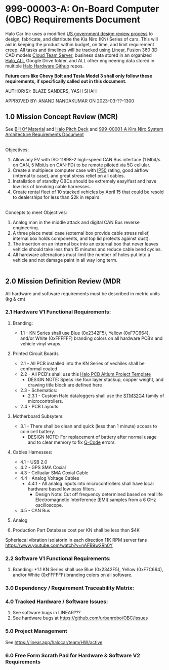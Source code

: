 # 999-00003-A: On-Board Computer (OBC) Requirements Document

Halo Car Inc uses a modified [US government design review process](https://en.wikipedia.org/wiki/Design_review_(U.S._government)) to design, fabricate, and distribute the  Kia Niro (KN) Series of cars.  This will aid in keeping the product within budget, on time, and limit requirement creep. All tasks and timelines will be tracked using [Linear](https://linear.app/halocar), Fusion 360 3D CAD models [Cloud Team Server](https://halo5.autodesk360.com/g/all_projects/active), business data stored in an organized [Halo_ALL](https://drive.google.com/drive/u/0/folders/0AKq4yLznZ1RzUk9PVA) Google Drive folder, and ALL other engineering data stored in multiple [Halo Hardware Github](https://github.com/orgs/urbanrobo/teams/hardware/repositories) repos.

**Future cars like Chevy Bolt and Tesla Model 3 shall only follow these requirements, if specifically called out in this document.**

AUTHOR(S): BLAZE SANDERS, YASH SHAH

APPROVED BY: ANAND NANDAKUMAR ON 2023-03-??-1300


## 1.0 Mission Concept Review (MCR)
See [Bill Of Material]() and [Halo Pitch Deck](???) and [999-00001-A Kira Niro System Architecture Requirements Document](https://docs.google.com/document/d/1RNme7q0ufrCDHNyr7VOxuHKhVUad4LDPr4K3CM-rN78/edit) 

<br> Objectives:
1. Allow any EV with ISO 11898-2 high-speed CAN Bus interface (1 Mbit/s on CAN, 5 Mbit/s on CAN-FD) to be remote piloted via 5G cellular.
2. Create a multipiece computer case with [IP50](https://reactual.com/portable-electronics/understanding-ip-code.html) rating, good airflow (internal to case), and great stress relief on all cables.
3. Installation of standby OBCs should be extremely easy/fast and have low risk of breaking cable harnesses. 
4. Create rental fleet of 10 stacked vehicles by April 15 that could be resold to dealerships for less than $2k in repairs.                                                

<br> Concepts to meet Objectives:
1. Analog man in the middle attack and digital CAN Bus reverse engineering. 
2. A three piece metal case (external box provide cable stress relief, internal box holds components, and top lid protects against dust).
3. The insertion on an internal box into an external box that never leaves vehicle should take less than 15 minutes and reduce cable bend cycles.
4. All hardware alternations must limit the number of holes put into a vehicle and not damage paint in all way long term. <br> <br>

## 2.0 Mission Definition Review (MDR
All hardware and software requirements must be described in metric units (kg & cm)
### 2.1 Hardware V1 Functional Requirements:
1. Branding:
   * 1.1 - KN Series shall use Blue (0x2342F5), Yellow (0xF7C664), and/or White (0xFFFFFF) branding colors on all hardware PCB’s and vehicle vinyl wraps.
   
2. Printed Circuit Boards
   * 2.1 - All PCB installed into the KN Series of vechiles shall be conformal coated 
   * 2.2 - All PCB's shall use this [Halo PCB Altium Project Template](https://github.com/jose-halocar/ee_altium_template/blob/master/HaloCar_Project_Rename_This_File.PrjPcb)
     * DESIGN NOTE: Specs like four layer stackup, copper weight, and drawing title block are defined here
   * 2.3 - Schematics:
     * 2.3.1 - Custom Halo dataloggers shall use the [STM32G4](https://www.st.com/en/microcontrollers-microprocessors/stm32g4-series.html) family of microcontrollers.
   * 2.4 - PCB Layouts:

3. Motherboard Subsytem:
   * 3.1 - There shall be clean and quick (less than 1 minute) access to coin cell battery.
     * DESIGN NOTE: For replacement of battery after normal usage and to clear memory to fix [Q-Code](https://www.asus.com/support/FAQ/1043948/) errors.

4. Cables Harnesses:
   * 4.1 - USB 2.0
   * 4.2 - GPS SMA Coxial
   * 4.3 - Cellualar SMA Coxial Cable
   * 4.4 - Analog Voltage Cables
     * 4.4.1 - All analog inputs into microcontrollers shall have local hardware based low pass filters.
       * Design Note: Cut off frequency determined based on real life Electromagnetic Interference (EMI) samples from a 6 GHz oscilloscope. 
   * 4.5 - CAN Bus 

5. Analog 

6. Production Part Database cost per KN shall be less than $4K 

Spheriecal vibration isolatorin in each direction 
11K RPM server fans https://www.youtube.com/watch?v=nAFB9w2Rh0Y

### 2.2 Software V1 Functional Requirements:
1. Branding:
   *1.1 KN Series shall use Blue (0x2342F5), Yellow (0xF7C664), and/or White (0xFFFFFF) branding colors on all software.


### 3.0 Dependency / Requirement Traceability Matrix:


### 4.0 Tracked Hardware / Software Issues:
1. See software bugs in LINEAR???
2. See hardware bugs at https://github.com/urbanrobo/OBC/issues

### 5.0 Project Management
See https://linear.app/halocar/team/HW/active

### 6.0 Free Form Scrath Pad for Hardware & Software V2 Requirements
